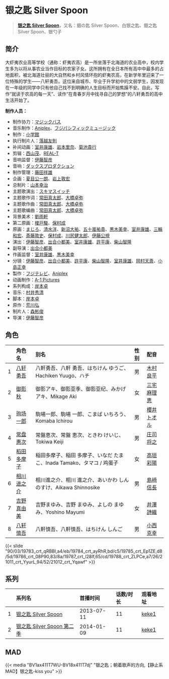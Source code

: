 # 银之匙 Silver Spoon


> <u>**[银之匙 Silver Spoon](https://bgm.tv/subject/59664)**</u>，又名：銀の匙 Silver Spoon、白银之匙、銀之匙 Silver Spoon、银勺子

## 简介

大虾夷农业高等学校（通称：虾夷农高）是一所坐落于北海道的农业高中，校内学生多为以将从事农业当作目标的农家子女。这所拥有在全日本所有高中中最多的占地面积，被北海道壮丽的大自然和乡村风情环抱的虾夷农高，在新学年里迎来了一位特殊的学生——八轩勇吾。这位来自城市、毕业于升学初中的文弱学生，因发现在一年级的同学中只有他自己找不到明确的人生目标而开始焦躁不安。自此，写作“就读于农高的每一天”、读作“在青春岁月中找寻自己的梦想”的八轩勇吾的高中生活开始了。

**制作人员：**
- 制作协力：[マジックバス](https://bgm.tv/person/2675)
- 音乐制作：[Aniplex](https://bgm.tv/person/645)、[フジパシフィックミュージック](https://bgm.tv/person/363)
- 制作：[小学館](https://bgm.tv/person/6749)
- 执行制片人：[落越友則](https://bgm.tv/person/39257)
- 补间动画：[室井康雄](https://bgm.tv/person/12231)、[岩本里奈](https://bgm.tv/person/31712)、[菊池貴行](https://bgm.tv/person/37594)
- 剪辑：[西山茂](https://bgm.tv/person/6004)、[REAL-T](https://bgm.tv/person/46772)
- 音响监督：[伊藤智彦](https://bgm.tv/person/3213)
- 音响：[ダックスプロダクション](https://bgm.tv/person/6092)
- 制作管理：[藤田祥雄](https://bgm.tv/person/35917)
- 企画：[夏目公一朗](https://bgm.tv/person/3350)、[岩上敦宏](https://bgm.tv/person/5782)
- 总制片：[山本幸治](https://bgm.tv/person/24336)
- 主题歌演出：[スキマスイッチ](https://bgm.tv/person/14534)
- 主题歌作词：[常田真太郎](https://bgm.tv/person/10645)、[大橋卓弥](https://bgm.tv/person/10644)
- 主题歌作曲：[常田真太郎](https://bgm.tv/person/10645)、[大橋卓弥](https://bgm.tv/person/10644)
- 主题歌编曲：[常田真太郎](https://bgm.tv/person/10645)、[大橋卓弥](https://bgm.tv/person/10644)
- 背景美术：[劉雨軒](https://bgm.tv/person/28646)
- 第二原画：[榎戸駿](https://bgm.tv/person/19513)、[保村成](https://bgm.tv/person/43143)
- 原画：[まじろ](https://bgm.tv/person/12523)、[清水洋](https://bgm.tv/person/3564)、[新沼大祐](https://bgm.tv/person/34073)、[五十嵐祐貴](https://bgm.tv/person/25656)、[黒木美幸](https://bgm.tv/person/20236)、[室井康雄](https://bgm.tv/person/12231)、[三輪和宏](https://bgm.tv/person/11562)、[斎藤敦史](https://bgm.tv/person/12631)、[保村成](https://bgm.tv/person/43143)、[川尻健太郎](https://bgm.tv/person/27072)、[伊藤公規](https://bgm.tv/person/21510)
- 演出：[伊藤智彦](https://bgm.tv/person/3213)、[出合小都美](https://bgm.tv/person/15844)、[室井康雄](https://bgm.tv/person/12231)、[許平康](https://bgm.tv/person/26764)、[柴山智隆](https://bgm.tv/person/21180)
- 副导演：[出合小都美](https://bgm.tv/person/15844)
- 作画监督：[室井康雄](https://bgm.tv/person/12231)、[黒木美幸](https://bgm.tv/person/20236)
- 分镜：[伊藤智彦](https://bgm.tv/person/3213)、[出合小都美](https://bgm.tv/person/15844)、[許平康](https://bgm.tv/person/26764)、[柴山智隆](https://bgm.tv/person/21180)、[室井康雄](https://bgm.tv/person/12231)、[岡村天斎](https://bgm.tv/person/920)、[小島正幸](https://bgm.tv/person/750)
- 製作：[フジテレビ](https://bgm.tv/person/277)、[Aniplex](https://bgm.tv/person/645)
- 动画制作：[A-1 Pictures](https://bgm.tv/person/3525)
- 系列构成：[岸本卓](https://bgm.tv/person/10520)
- 音乐：[村井秀清](https://bgm.tv/person/3596)
- 脚本：[岸本卓](https://bgm.tv/person/10520)
- 原作：[荒川弘](https://bgm.tv/person/1427)
- 制片人：[森彬俊](https://bgm.tv/person/50626)
- 导演：[伊藤智彦](https://bgm.tv/person/3213)

## 角色

|     |   角色名   |   别名  | 性别 |  配音  |
|:--- |:------  |:----      |:---  |:--   |
| 1 | [八轩勇吾](https://bgm.tv/character/19783) | 八軒勇吾、八軒 勇吾、はちけん ゆうご、Hachiken Yuugo、ハチ | 男 | [木村良平](https://bgm.tv/person/4994) |
| 2 | [御影秋](https://bgm.tv/character/19784) | 御影アキ、御影亚季、御影亚纪、みかげ アキ、Mikage Aki | 女 | [三宅麻理恵](https://bgm.tv/person/6846) |
| 3 | [驹场一郎](https://bgm.tv/character/19785) | 駒場一郎、駒場 一郎、こまば いちろう、Komaba Ichirou | 男 | [櫻井トオル](https://bgm.tv/person/10525) |
| 4 | [常盘惠次](https://bgm.tv/character/19786) | 常盤恵次、常盤 恵次、ときわ けいじ、Tokiwa Keiji | 男 | [庄司将之](https://bgm.tv/person/5028) |
| 5 | [稻田多摩子](https://bgm.tv/character/19787) | 稲田多摩子、稲田 多摩子、いなだ たまこ、Inada Tamako、タマコ / 鸡蛋子 | 女 | [高垣彩陽](https://bgm.tv/person/4757) |
| 6 | [相川进之介](https://bgm.tv/character/19788) | 相川進之介、相川 進之介、あいかわ   しんのすけ、Aikawa  Shinnosike | 男 | [島﨑信長](https://bgm.tv/person/7392) |
| 7 | [吉野真由美](https://bgm.tv/character/21011) | 吉野まゆみ、吉野 まゆみ、よしの まゆみ、Yoshino Mayumi | 女 | [井澤詩織](https://bgm.tv/person/5642) |
| 8 | [八轩慎吾](https://bgm.tv/character/21012) | 八軒慎吾、八軒慎吾、はちけん しんご | 男 | [小西克幸](https://bgm.tv/person/3861) |

{{< slide "90/03/19783_crt_qRBBl,a4/eb/19784_crt_ayRhR,bd/c5/19785_crt_Ep1ZE,d8/5d/19786_crt_08P90,83/8a/19787_crt_l28lf,65/cd/19788_crt_ZLPCe,a7/26/21011_crt_YyurL,94/52/21012_crt_Yqawf" >}}

## 系列

|     | 系列名                  | 首播时间       | 话数/时长 | 观看地址                                                    |
| :-- | :------------------- | :--------- | :---- | :------------------------------------------------------ |
| 1   |[银之匙 Silver Spoon](https://bgm.tv/subject/59664)| 2013-07-11 | 11    | [keke1](https://www.keke1.app/play/21480-4-150926.html) |
| 2   |[银之匙 Silver Spoon 第二季](https://bgm.tv/subject/77480)| 2014-01-09 | 11    | [keke1](https://www.keke1.app/play/21476-4-150889.html) |

## MAD

{{< media  "BV1ax411T7WU-BV18x411T7dj"
"银之匙；朝着歌声的方向,【静止系MAD】银之匙-kiss you"  >}}

